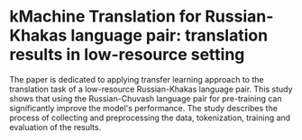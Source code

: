 # kMachine Translation for Russian-Khakas language pair: translation results in low-resource setting

The paper is dedicated to applying transfer learning approach to the translation task of a low-resource Russian-Khakas language pair. This study shows that using the Russian-Chuvash language pair for pre-training can significantly improve the model's performance. The study describes the process of collecting and preprocessing the data, tokenization, training and evaluation of the results.
